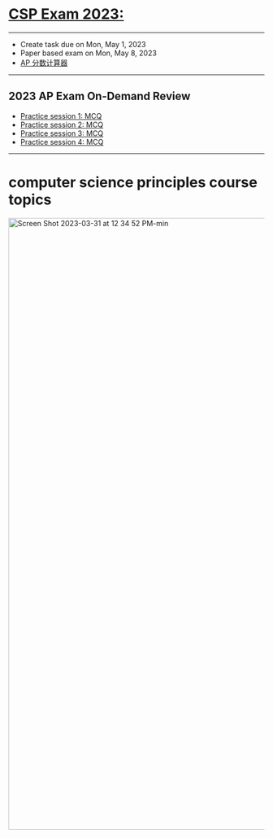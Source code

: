 # [CSP Exam 2023:](https://apstudents.collegeboard.org/courses/ap-computer-science-principles/assessment)

---
  - Create task due on Mon, May 1, 2023
  - Paper based exam on Mon, May 8, 2023
  - [AP 分数计算器](https://www.albert.io/blog/ap-computer-science-principles-score-calculator/)

---
## 2023 AP Exam On-Demand Review 
* [Practice session 1: MCQ](https://www.bilibili.com/video/BV1SV4y1o7DG/?spm_id_from=333.999.0.0&vd_source=84a986f8292e7cdf31541219b6c7844c)
* [Practice session 2: MCQ](https://www.bilibili.com/video/BV1Js4y1A7y3/?spm_id_from=333.999.0.0&vd_source=84a986f8292e7cdf31541219b6c7844c)
* [Practice session 3: MCQ](https://www.bilibili.com/video/BV1nh4y1p7na/?spm_id_from=333.999.0.0&vd_source=84a986f8292e7cdf31541219b6c7844c)
* [Practice session 4: MCQ](https://www.bilibili.com/video/BV1iM4y1a7rM/?spm_id_from=333.999.0.0&vd_source=84a986f8292e7cdf31541219b6c7844c)

---
# computer science principles course topics 
<img width="1203" alt="Screen Shot 2023-03-31 at 12 34 52 PM-min" src="https://user-images.githubusercontent.com/105401427/229023581-8f47bce5-b05c-4279-a389-fe345798ab35.png">
